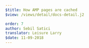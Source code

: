 ```yaml
---
$title: How AMP pages are cached
$view: /views/detail/docs-detail.j2

order: 7
author: Sebil Satici
translator: Leisure Larry
$date: 11-09-2018
---
```

